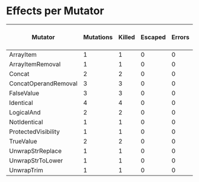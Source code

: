 # Effects per Mutator

| Mutator              | Mutations | Killed | Escaped | Errors | Syntax Errors | Timed Out | Skipped | Ignored | MSI (%s) | Covered MSI (%s) |
| -------------------- | --------- | ------ | ------- | ------ | ------------- | --------- | ------- | ------- | -------- | ---------------- |
| ArrayItem            |         1 |      1 |       0 |      0 |             0 |         0 |       0 |       0 |   100.00 |           100.00 |
| ArrayItemRemoval     |         1 |      1 |       0 |      0 |             0 |         0 |       0 |       0 |   100.00 |           100.00 |
| Concat               |         2 |      2 |       0 |      0 |             0 |         0 |       0 |       0 |   100.00 |           100.00 |
| ConcatOperandRemoval |         3 |      3 |       0 |      0 |             0 |         0 |       0 |       0 |   100.00 |           100.00 |
| FalseValue           |         3 |      3 |       0 |      0 |             0 |         0 |       0 |       0 |   100.00 |           100.00 |
| Identical            |         4 |      4 |       0 |      0 |             0 |         0 |       0 |       0 |   100.00 |           100.00 |
| LogicalAnd           |         2 |      2 |       0 |      0 |             0 |         0 |       0 |       0 |   100.00 |           100.00 |
| NotIdentical         |         1 |      1 |       0 |      0 |             0 |         0 |       0 |       0 |   100.00 |           100.00 |
| ProtectedVisibility  |         1 |      1 |       0 |      0 |             0 |         0 |       0 |       0 |   100.00 |           100.00 |
| TrueValue            |         2 |      2 |       0 |      0 |             0 |         0 |       0 |       0 |   100.00 |           100.00 |
| UnwrapStrReplace     |         1 |      1 |       0 |      0 |             0 |         0 |       0 |       0 |   100.00 |           100.00 |
| UnwrapStrToLower     |         1 |      1 |       0 |      0 |             0 |         0 |       0 |       0 |   100.00 |           100.00 |
| UnwrapTrim           |         1 |      1 |       0 |      0 |             0 |         0 |       0 |       0 |   100.00 |           100.00 |
